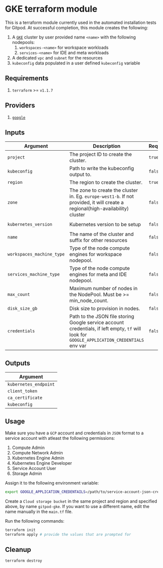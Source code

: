 # GKE terraform module

This is a terraform module currently used in the automated installation tests
for Gitpod. At successful completion, this module creates the following:

1. A [`GKE`](https://cloud.google.com/kubernetes-engine) cluster by user
   provided name `<name>` with the following nodepools:
   1. `workspaces-<name>` for workspace workloads
   1. `services-<name>` for IDE and meta workloads
1. A dedicated `vpc` and `subnet` for the resources
1. `kubeconfig` data populated in a user defined `kubeconfig` variable

## Requirements

1. `terraform` >= `v1.1.7`

## Providers

1. [`google`](https://registry.terraform.io/providers/hashicorp/google/latest/docs)

## Inputs


| Argument                  | Description                                                                                                                                  | Required | Default            |
|---------------------------|----------------------------------------------------------------------------------------------------------------------------------------------|----------|--------------------|
| `project`                 | The project ID to create the cluster.                                                                                                        | `true`   |                    |
| `kubeconfig`              | Path to write the kubeconfig output to.                                                                                                      | `false`  | `./kubeconfig`     |
| `region`                  | The region to create the cluster.                                                                                                            | `true`  | |
| `zone`                    | The zone to create the cluster in. Eg. `europe-west1-b`. If not provided, it will create a regional(high-availability) cluster| `false`  | null                |
| `kubernetes_version`      | Kubernetes version to be setup                                                                                                               | `false`  | `1.22.8-gke.201` |
| `name`                    | The name of the cluster and suffix for other resources                                                                                       | `false`  | `gitpod`          |
| `workspaces_machine_type` | Type of the node compute engines for workspace nodepool.                                                                                     | `false`  | `n2-standard-8`    |
| `services_machine_type`   | Type of the node compute engines for meta and IDE nodepool.                                                                                  | `false`  | `n2-standard-4`    |
| `max_count`               | Maximum number of nodes in the NodePool. Must be >= min_node_count.                                                                          | `false`  | `50`               |
| `disk_size_gb`            | Disk size to provision in nodes.                                                                                                             | `false`  | `100`              |
| `credentials`             | Path to the JSON file storing Google service account credentials, if left empty, `tf` will look for `GOOGLE_APPLICATION_CREDENTIALS` env var | `false`  |                    |


## Outputs


| Argument              |
|-----------------------|
| `kubernetes_endpoint` |
| `client_token`        |
| `ca_certificate`      |
| `kubeconfig`          |


## Usage

Make sure you have a `GCP` account and credentials in `JSON` format to a service
account with atleast the following permissions:
1. Compute Admin
1. Compute Network Admin
1. Kubernetes Engine Admin
1. Kubernetes Engine Developer
1. Service Account User
1. Storage Admin

Assign it to the following environment variable:

``` sh
export GOOGLE_APPLICATION_CREDENTAILS=/path/to/service-account-json-creds
```

Create a `Cloud storage bucket` in the same project and region and specified
above, by name `gitpod-gke`. If you want to use a different name, edit the name
manually in the `main.tf` file.

Run the following commands:

``` sh
terraform init
terraform apply # provide the values that are prompted for
```


## Cleanup

``` sh
terraform destroy
```

